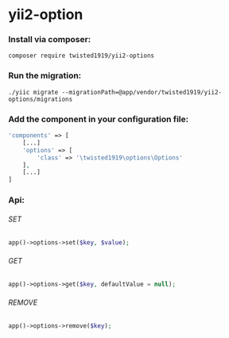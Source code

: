# yii2-option

### Install via composer:   
`composer require twisted1919/yii2-options`  

### Run the migration:  
`./yiic migrate --migrationPath=@app/vendor/twisted1919/yii2-options/migrations`  

### Add the component in your configuration file:  
```php
'components' => [  
    [...]  
    'options' => [  
        'class' => '\twisted1919\options\Options'  
    ],  
    [...]  
]
```

### Api:  

###### SET
```php
app()->options->set($key, $value);
```

###### GET
```php
app()->options->get($key, defaultValue = null);
```

###### REMOVE
```php
app()->options->remove($key);
```
